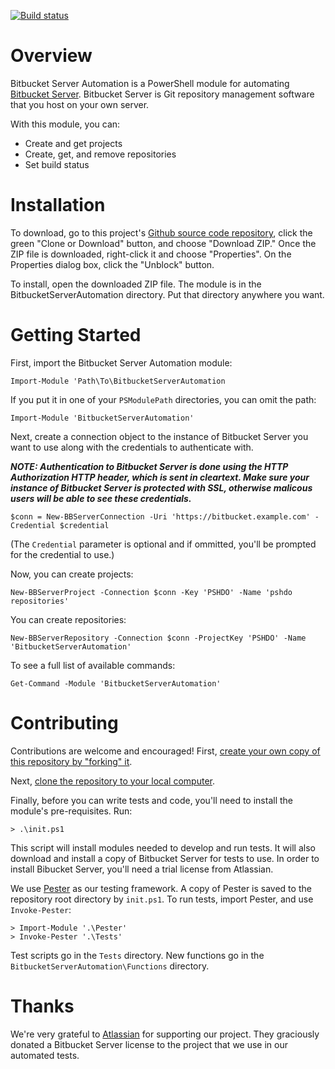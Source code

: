 [![Build status](https://ci.appveyor.com/api/projects/status/github/pshdo/bitbucketserverautomation?svg=true)](https://ci.appveyor.com/project/splatteredbits/bitbucketserverautomation)

# Overview

Bitbucket Server Automation is a PowerShell module for automating [Bitbucket Server](https://www.atlassian.com/software/bitbucket). Bitbucket Server is Git repository management software that you host on your own server.

With this module, you can:

 * Create and get projects
 * Create, get, and remove repositories
 * Set build status
 
# Installation
 
To download, go to this project's [Github source code repository](https://github.com/pshdo/BitbucketServerAutomation), click the green "Clone or Download" button, and choose "Download ZIP." Once the ZIP file is downloaded, right-click it and choose "Properties". On the Properties dialog box, click the "Unblock" button.
 
To install, open the downloaded ZIP file. The module is in the BitbucketServerAutomation directory. Put that directory anywhere you want. 
 
# Getting Started

First, import the Bitbucket Server Automation module:

    Import-Module 'Path\To\BitbucketServerAutomation
    
If you put it in one of your `PSModulePath` directories, you can omit the path:

    Import-Module 'BitbucketServerAutomation'
 
Next, create a connection object to the instance of Bitbucket Server you want to use along with the credentials to authenticate with.
 
***NOTE: Authentication to Bitbucket Server is done using the HTTP Authorization HTTP header, which is sent in cleartext. Make sure your instance of Bitbucket Server is protected with SSL, otherwise malicous users will be able to see these credentials.***

    $conn = New-BBServerConnection -Uri 'https://bitbucket.example.com' -Credential $credential
    
(The `Credential` parameter is optional and if ommitted, you'll be prompted for the credential to use.)
 
Now, you can create projects:

    New-BBServerProject -Connection $conn -Key 'PSHDO' -Name 'pshdo repositories'
    
You can create repositories:

    New-BBServerRepository -Connection $conn -ProjectKey 'PSHDO' -Name 'BitbucketServerAutomation'
    
To see a full list of available commands:

    Get-Command -Module 'BitbucketServerAutomation'
    
# Contributing

Contributions are welcome and encouraged! First, [create your own copy of this repository by "forking" it](https://help.github.com/articles/fork-a-repo/). 

Next, [clone the repository to your local computer](https://help.github.com/articles/cloning-a-repository/).

Finally, before you can write tests and code, you'll need to install the module's pre-requisites. Run:

    > .\init.ps1
    
This script will install modules needed to develop and run tests. It will also download and install a copy of Bitbucket Server for tests to use. In order to install Bibucket Server, you'll need a trial license from Atlassian. 

We use [Pester](https://github.com/pester/Pester) as our testing framework. A copy of Pester is saved to the repository root directory by `init.ps1`. To run tests, import Pester, and use `Invoke-Pester`:

    > Import-Module '.\Pester'
    > Invoke-Pester '.\Tests'
    
Test scripts go in the `Tests` directory. New functions go in the `BitbucketServerAutomation\Functions` directory. 

# Thanks

We're very grateful to [Atlassian](https://www.atlassian.com/) for supporting our project. They graciously donated a Bitbucket Server license to the project that we use in our automated tests.

